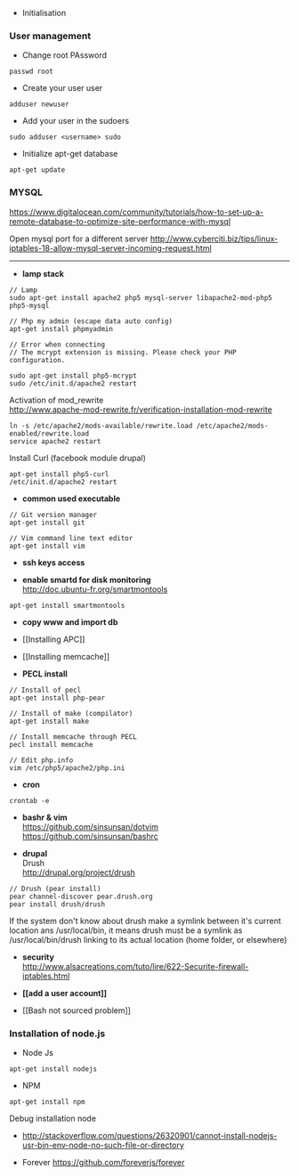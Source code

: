 * Initialisation 

### User management 

* Change root PAssword 
```
passwd root
```
* Create your user user 
```
adduser newuser
```
* Add your user in the sudoers 
```
sudo adduser <username> sudo
```
* Initialize apt-get database
```
apt-get update
```

### MYSQL 

https://www.digitalocean.com/community/tutorials/how-to-set-up-a-remote-database-to-optimize-site-performance-with-mysql

Open mysql port for a different server
http://www.cyberciti.biz/tips/linux-iptables-18-allow-mysql-server-incoming-request.html

***

* **lamp stack**

```
// Lamp    
sudo apt-get install apache2 php5 mysql-server libapache2-mod-php5 php5-mysql

// Php my admin (escape data auto config)   
apt-get install phpmyadmin

// Error when connecting 
// The mcrypt extension is missing. Please check your PHP configuration.

sudo apt-get install php5-mcrypt
sudo /etc/init.d/apache2 restart

```

Activation of mod_rewrite    
http://www.apache-mod-rewrite.fr/verification-installation-mod-rewrite
```
ln -s /etc/apache2/mods-available/rewrite.load /etc/apache2/mods-enabled/rewrite.load
service apache2 restart
```

Install Curl (facebook module drupal)
```
apt-get install php5-curl
/etc/init.d/apache2 restart
```



* **common used executable**

```
// Git version manager
apt-get install git 

// Vim command line text editor
apt-get install vim 
```

* **ssh keys access**

* **enable smartd for disk monitoring**  
http://doc.ubuntu-fr.org/smartmontools   
```  
apt-get install smartmontools
```

* **copy www and import db**

* [[Installing APC]]

* [[Installing memcache]]

* **PECL install**   

```
// Install of pecl
apt-get install php-pear

// Install of make (compilator)
apt-get install make

// Install memcache through PECL
pecl install memcache

// Edit php.info 
vim /etc/php5/apache2/php.ini
```

* **cron**   
```
crontab -e
```

* **bashr & vim**   
https://github.com/sinsunsan/dotvim   
https://github.com/sinsunsan/bashrc

* **drupal**   
Drush   
http://drupal.org/project/drush   

```
// Drush (pear install) 
pear channel-discover pear.drush.org
pear install drush/drush

```
If the system don't know about drush make a symlink between it's current location ans /usr/local/bin, it means drush must be a symlink as 
/usr/local/bin/drush linking to its actual location (home folder, or elsewhere)

* **security**    
http://www.alsacreations.com/tuto/lire/622-Securite-firewall-iptables.html

* **[[add a user account]]**

* [[Bash not sourced problem]]

### Installation of node.js 

* Node Js
````
apt-get install nodejs
````
* NPM
````
apt-get install npm
````
Debug installation node
* http://stackoverflow.com/questions/26320901/cannot-install-nodejs-usr-bin-env-node-no-such-file-or-directory

* Forever
https://github.com/foreverjs/forever
